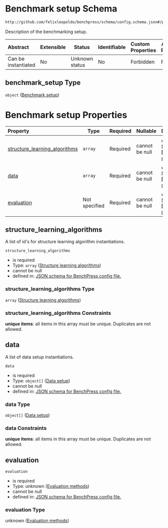 # Benchmark setup Schema

```txt
http://github.com/felixleopoldo/benchpress/schema/config.schema.json#/properties/benchmark_setup
```

Description of the benchmarking setup.


| Abstract            | Extensible | Status         | Identifiable | Custom Properties | Additional Properties | Access Restrictions | Defined In                                                                  |
| :------------------ | ---------- | -------------- | ------------ | :---------------- | --------------------- | ------------------- | --------------------------------------------------------------------------- |
| Can be instantiated | No         | Unknown status | No           | Forbidden         | Forbidden             | none                | [config.schema.json\*](../../out/config.schema.json "open original schema") |

## benchmark_setup Type

`object` ([Benchmark setup](config-properties-benchmark-setup.md))

# Benchmark setup Properties

| Property                                                        | Type          | Required | Nullable       | Defined by                                                                                                                                                                                                                                                                |
| :-------------------------------------------------------------- | ------------- | -------- | -------------- | :------------------------------------------------------------------------------------------------------------------------------------------------------------------------------------------------------------------------------------------------------------------------ |
| [structure_learning_algorithms](#structure_learning_algorithms) | `array`       | Required | cannot be null | [JSON schema for BenchPress config file.](config-properties-benchmark-setup-properties-structure-learning-algorithms.md "http&#x3A;//github.com/felixleopoldo/benchpress/schema/config.schema.json#/properties/benchmark_setup/properties/structure_learning_algorithms") |
| [data](#data)                                                   | `array`       | Required | cannot be null | [JSON schema for BenchPress config file.](config-properties-benchmark-setup-properties-data-setup.md "http&#x3A;//github.com/felixleopoldo/benchpress/schema/config.schema.json#/properties/benchmark_setup/properties/data")                                             |
| [evaluation](#evaluation)                                       | Not specified | Required | cannot be null | [JSON schema for BenchPress config file.](config-properties-benchmark-setup-properties-evaluation-methods.md "http&#x3A;//github.com/felixleopoldo/benchpress/schema/config.schema.json#/properties/benchmark_setup/properties/evaluation")                               |

## structure_learning_algorithms

A list of id's for structure learning algorithm instantiations.


`structure_learning_algorithms`

-   is required
-   Type: `array` ([Structure learning algorithms](config-properties-benchmark-setup-properties-structure-learning-algorithms.md))
-   cannot be null
-   defined in: [JSON schema for BenchPress config file.](config-properties-benchmark-setup-properties-structure-learning-algorithms.md "http&#x3A;//github.com/felixleopoldo/benchpress/schema/config.schema.json#/properties/benchmark_setup/properties/structure_learning_algorithms")

### structure_learning_algorithms Type

`array` ([Structure learning algorithms](config-properties-benchmark-setup-properties-structure-learning-algorithms.md))

### structure_learning_algorithms Constraints

**unique items**: all items in this array must be unique. Duplicates are not allowed.

## data

A list of data setup instantiations.


`data`

-   is required
-   Type: `object[]` ([Data setup](config-definitions-data-setup.md))
-   cannot be null
-   defined in: [JSON schema for BenchPress config file.](config-properties-benchmark-setup-properties-data-setup.md "http&#x3A;//github.com/felixleopoldo/benchpress/schema/config.schema.json#/properties/benchmark_setup/properties/data")

### data Type

`object[]` ([Data setup](config-definitions-data-setup.md))

### data Constraints

**unique items**: all items in this array must be unique. Duplicates are not allowed.

## evaluation




`evaluation`

-   is required
-   Type: unknown ([Evaluation methods](config-properties-benchmark-setup-properties-evaluation-methods.md))
-   cannot be null
-   defined in: [JSON schema for BenchPress config file.](config-properties-benchmark-setup-properties-evaluation-methods.md "http&#x3A;//github.com/felixleopoldo/benchpress/schema/config.schema.json#/properties/benchmark_setup/properties/evaluation")

### evaluation Type

unknown ([Evaluation methods](config-properties-benchmark-setup-properties-evaluation-methods.md))
